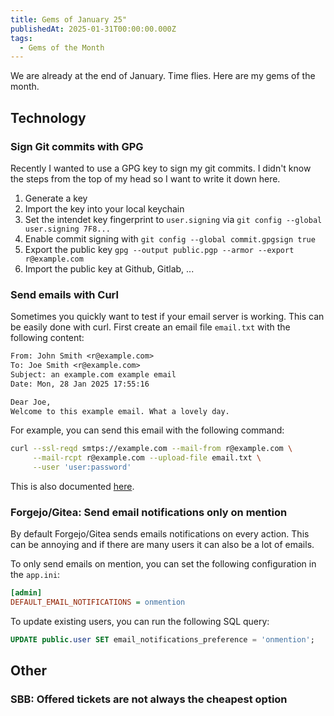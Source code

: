 ```yaml
---
title: Gems of January 25"
publishedAt: 2025-01-31T00:00:00.000Z
tags:
  - Gems of the Month
---
```


We are already at the end of January. Time flies. Here are my gems of the month.

## Technology

### Sign Git commits with GPG

Recently I wanted to use a GPG key to sign my git commits. I didn't know the steps
from the top of my head so I want to write it down here.

1. Generate a key
1. Import the key into your local keychain
1. Set the intendet key fingerprint to `user.signing` via `git config --global user.signing 7F8...`
1. Enable commit signing with `git config --global commit.gpgsign true`
1. Export the public key `gpg --output public.pgp --armor --export r@example.com`
1. Import the public key at Github, Gitlab, ...

### Send emails with Curl

Sometimes you quickly want to test if your email server is working. This can be easily done with curl. First create an email file `email.txt` with the following content:

```txt
From: John Smith <r@example.com>
To: Joe Smith <r@example.com>
Subject: an example.com example email
Date: Mon, 28 Jan 2025 17:55:16

Dear Joe,
Welcome to this example email. What a lovely day.
```

For example, you can send this email with the following command:

```bash
curl --ssl-reqd smtps://example.com --mail-from r@example.com \
     --mail-rcpt r@example.com --upload-file email.txt \
     --user 'user:password'
```

This is also documented [here](https://everything.curl.dev/usingcurl/smtp.html).

### Forgejo/Gitea: Send email notifications only on mention

By default Forgejo/Gitea sends emails notifications on every action. This can be annoying and if there are many users it can also be a lot of emails.

To only send emails on mention, you can set the following configuration in the `app.ini`:

```ini
[admin]
DEFAULT_EMAIL_NOTIFICATIONS = onmention
```

To update existing users, you can run the following SQL query:

```sql
UPDATE public.user SET email_notifications_preference = 'onmention';
```

## Other

### SBB: Offered tickets are not always the cheapest option
